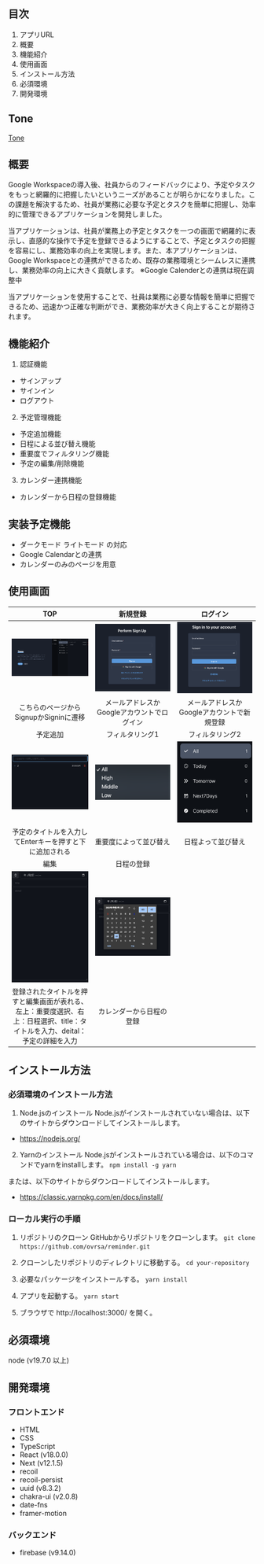 ## 目次

1. アプリURL
2. 概要
3. 機能紹介
4. 使用画面
5. インストール方法
6. 必須環境
7. 開発環境

## Tone
[Tone](https://tone-ovrsa.vercel.app/)

## 概要 
Google Workspaceの導入後、社員からのフィードバックにより、予定やタスクをもっと網羅的に把握したいというニーズがあることが明らかになりました。この課題を解決するため、社員が業務に必要な予定とタスクを簡単に把握し、効率的に管理できるアプリケーションを開発しました。

当アプリケーションは、社員が業務上の予定とタスクを一つの画面で網羅的に表示し、直感的な操作で予定を登録できるようにすることで、予定とタスクの把握を容易にし、業務効率の向上を実現します。また、本アプリケーションは、Google Workspaceとの連携ができるため、既存の業務環境とシームレスに連携し、業務効率の向上に大きく貢献します。
※Google Calenderとの連携は現在調整中

当アプリケーションを使用することで、社員は業務に必要な情報を簡単に把握できるため、迅速かつ正確な判断ができ、業務効率が大きく向上することが期待されます。

## 機能紹介
1. 認証機能
- サインアップ
- サインイン
- ログアウト

2. 予定管理機能
- 予定追加機能
- 日程による並び替え機能
- 重要度でフィルタリング機能
- 予定の編集/削除機能

3. カレンダー連携機能
- カレンダーから日程の登録機能

## 実装予定機能
- ダークモード ライトモード の対応
- Google Calendarとの連携
- カレンダーのみのページを用意

## 使用画面
| TOP | 新規登録 | ログイン |
| :---: | :---: | :---: |
| ![Top](public/images/Top.jpg) | ![Signup](public/images/Signup.jpg) | ![Signin](public/images/Signin.jpg) |
| こちらのページからSignupかSigninに遷移 | メールアドレスかGoogleアカウントでログイン | メールアドレスかGoogleアカウントで新規登録 |
| 予定追加 | フィルタリング1 | フィルタリング2 |
| ![addTask](public/images/addTasks.jpg) | ![Filter](public/images/Filter.jpg) | ![Sort](public/images/Sort.jpg) |
  | 予定のタイトルを入力してEnterキーを押すと下に追加される | 重要度によって並び替え | 日程よって並び替え |
| 編集 | 日程の登録 |  |
| ![Edit](public/images/Edit.jpg) | ![Calender](public/images/Calender.jpg) |  |
| 登録されたタイトルを押すと編集画面が表れる、左上：重要度選択、右上：日程選択、title：タイトルを入力、deital：予定の詳細を入力 | カレンダーから日程の登録 |  |

## インストール方法
### 必須環境のインストール方法
1. Node.jsのインストール
Node.jsがインストールされていない場合は、以下のサイトからダウンロードしてインストールします。
- https://nodejs.org/

2. Yarnのインストール
Node.jsがインストールされている場合は、以下のコマンドでyarnをinstallします。
`npm install -g yarn`

または、以下のサイトからダウンロードしてインストールします。
- https://classic.yarnpkg.com/en/docs/install/

### ローカル実行の手順
1. リポジトリのクローン
GitHubからリポジトリをクローンします。
`git clone https://github.com/ovrsa/reminder.git`

2. クローンしたリポジトリのディレクトリに移動する。
`cd your-repository`

3. 必要なパッケージをインストールする。
`yarn install`

4. アプリを起動する。
`yarn start`

5. ブラウザで http://localhost:3000/ を開く。

## 必須環境
node (v19.7.0 以上)

## 開発環境
### フロントエンド
- HTML
- CSS
- TypeScript
- React (v18.0.0)
- Next (v12.1.5)
- recoil
- recoil-persist
- uuid (v8.3.2)
- chakra-ui (v2.0.8)
- date-fns
- framer-motion

### バックエンド
- firebase (v9.14.0)
